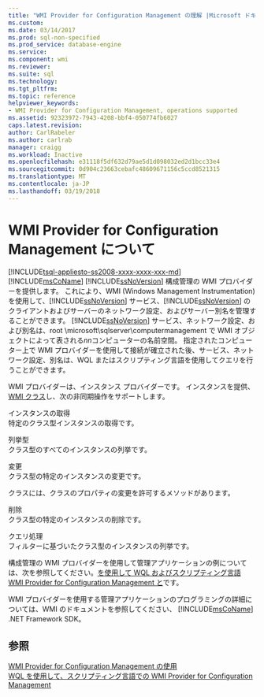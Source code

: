 ```yaml
---
title: "WMI Provider for Configuration Management の理解 |Microsoft ドキュメント"
ms.custom: 
ms.date: 03/14/2017
ms.prod: sql-non-specified
ms.prod_service: database-engine
ms.service: 
ms.component: wmi
ms.reviewer: 
ms.suite: sql
ms.technology: 
ms.tgt_pltfrm: 
ms.topic: reference
helpviewer_keywords:
- WMI Provider for Configuration Management, operations supported
ms.assetid: 92323972-7943-4208-bbf4-050774fb6027
caps.latest.revision: 
author: CarlRabeler
ms.author: carlrab
manager: craigg
ms.workload: Inactive
ms.openlocfilehash: e31118f5df632d79ae5d1d098032ed2d1bcc33e4
ms.sourcegitcommit: 0d904c23663cebafc48609671156c5ccd8521315
ms.translationtype: MT
ms.contentlocale: ja-JP
ms.lasthandoff: 03/19/2018
---
```

# <a name="understanding-the-wmi-provider-for-configuration-management"></a>WMI Provider for Configuration Management について
[!INCLUDE[tsql-appliesto-ss2008-xxxx-xxxx-xxx-md](../../includes/tsql-appliesto-ss2008-xxxx-xxxx-xxx-md.md)]
  [!INCLUDE[msCoName](../../includes/msconame-md.md)] [!INCLUDE[ssNoVersion](../../includes/ssnoversion-md.md)] 構成管理の WMI プロバイダーを提供します。 これにより、WMI (Windows Management Instrumentation) を使用して、[!INCLUDE[ssNoVersion](../../includes/ssnoversion-md.md)] サービス、[!INCLUDE[ssNoVersion](../../includes/ssnoversion-md.md)] のクライアントおよびサーバーのネットワーク設定、およびサーバー別名を管理することができます。 [!INCLUDE[ssNoVersion](../../includes/ssnoversion-md.md)] サービス、ネットワーク設定、および別名は、root \microsoft\sqlserver\computermanagement で WMI オブジェクトによって表される*nn*コンピューターの名前空間。 指定されたコンピューター上で WMI プロバイダーを使用して接続が確立された後、サービス、ネットワーク設定、別名は、WQL またはスクリプティング言語を使用してクエリを行うことができます。  
  
 WMI プロバイダーは、インスタンス プロバイダーです。 インスタンスを提供、 [WMI クラス](../../relational-databases/wmi-provider-configuration-classes/wmi-provider-for-configuration-management-classes.md)し、次の非同期操作をサポートします。  
  
 インスタンスの取得  
 特定のクラス型インスタンスの取得です。  
  
 列挙型  
 クラス型のすべてのインスタンスの列挙です。  
  
 変更  
 クラス型の特定のインスタンスの変更です。  
  
 クラスには、クラスのプロパティの変更を許可するメソッドがあります。  
  
 削除  
 クラス型の特定のインスタンスの削除です。  
  
 クエリ処理  
 フィルターに基づいたクラス型のインスタンスの列挙です。  
  
 構成管理の WMI プロバイダーを使用して管理アプリケーションの例については、次を参照してください。[を使用して WQL およびスクリプティング言語 WMI Provider for Configuration Management と](../../relational-databases/wmi-provider-configuration/using-wql-and-scripting-languages-with-the-wmi-provider.md)です。  
  
 WMI プロバイダーを使用する管理アプリケーションのプログラミングの詳細については、WMI のドキュメントを参照してください、 [!INCLUDE[msCoName](../../includes/msconame-md.md)] .NET Framework SDK。  
  
## <a name="see-also"></a>参照  
 [WMI Provider for Configuration Management の使用](../../relational-databases/wmi-provider-configuration/working-with-the-wmi-provider-for-configuration-management.md)   
 [WQL を使用して、スクリプティング言語での WMI Provider for Configuration Management](../../relational-databases/wmi-provider-configuration/using-wql-and-scripting-languages-with-the-wmi-provider.md)  
  
  

